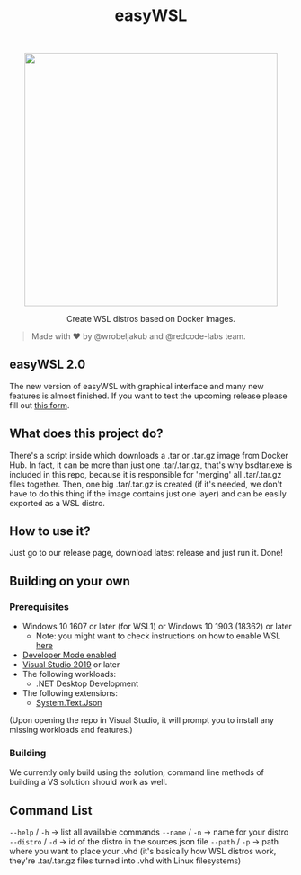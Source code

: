 <h1 align="center"> easyWSL</h1> <br>
<p align="center">
  <a>
    <img src="easyWSL.png" width="450">
  </a>
</p>

<p align="center">
  Create WSL distros based on Docker Images.
</p>

> Made with ❤ by @wrobeljakub and @redcode-labs team.

## easyWSL 2.0

The new version of easyWSL with graphical interface and many new features is almost finished. If you want to test the upcoming release please fill out [this form](https://docs.google.com/forms/d/e/1FAIpQLScPDEdioodHhtJHdnrep4boNk4NAHyvwiQ0XZSKh26omkWfGg/viewform).

## What does this project do?

There's a script inside which downloads a .tar or .tar.gz image from Docker Hub. In fact, it can be more than just one .tar/.tar.gz, that's why bsdtar.exe is included in this repo, because it is responsible for 'merging' all .tar/.tar.gz files together. Then, one big .tar/.tar.gz is created (if it's needed, we don't have to do this thing if the image contains just one layer) and can be easily exported as a WSL distro.

## How to use it?

Just go to our release page, download latest release and just run it. Done!

## Building on your own

### Prerequisites

* Windows 10 1607 or later (for WSL1) or Windows 10 1903 (18362) or later
   * Note: you might want to check instructions on how to enable WSL [here](https://docs.microsoft.com/en-us/windows/wsl/install-manual)
* [Developer Mode enabled](https://docs.microsoft.com/windows/uwp/get-started/enable-your-device-for-development)
* [Visual Studio 2019](https://visualstudio.microsoft.com/downloads/) or later
* The following workloads:
   * .NET Desktop Development
* The following extensions:
   * [System.Text.Json](https://www.nuget.org/packages/System.Text.Json/5.0.2?_src=template)

(Upon opening the repo in Visual Studio, it will prompt you to install any missing workloads and features.)

### Building

We currently only build using the solution; command line methods of building a VS solution should work as well.

## Command List

`--help` / `-h` -> list all available commands
`--name` / `-n` -> name for your distro
`--distro` / `-d` -> id of the distro in the sources.json file
`--path` / `-p` -> path where you want to place your .vhd (it's basically how WSL distros work, they're .tar/.tar.gz files turned into .vhd with Linux filesystems)
